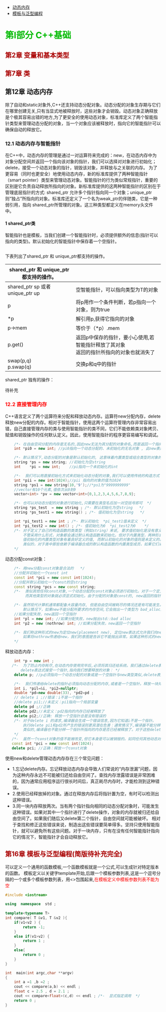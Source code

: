 
- [动态内存](##第12章动态内存)
- [模板与泛型编程](##第16章模板与泛型编程(简版待补充完全))

# <font color="#00BB00">第I部分 C++基础</font>

## <font color="#AA0000"> 第2章  变量和基本类型 </font>


## <font color="#AA0000"> 第7章  类 </font>

## 第12章 动态内存

除了自动和static对象外,C++还支持动态分配对象。动态分配的对象生存期与它们在哪里创建无关,只有当显式地被释放时，这些对象才会销毁。动态对象正确释放是个极其容易出错的地方,为了更安全的使用动态对象，标准库定义了两个智能指针类型来管理动态分配的对象，当一个对象应该被释放时，指向它的智能指针可以确保自动的释放它。

### 12.1 动态内存与智能指针
在C++中，动态内存的管理是通过一对运算符来完成的：new，在动态内存中为对象分配空间并返回一个指向该对象的指针，我们可以选择对对象进行初始化；delete，接受一个动态对象的指针，销毁该对象，并释放与之关联的内存。
为了更容易（同时也更安全）地使用动态内存，新的标准库提供了两种智能指针（smart pointer）类型来管理动态对象。智能指针的行为类似常规指针，重要的区别是它负责自动释放所指向的对象。新标准库提供的这两种智能指针的区别在于管理底层指针的方式:
shared_ptr 允许多个指针指向同一个对象；unique_ptr则“独占”所指向的对象。标准库还定义了一个名为weak_ptr的伴随类，它是一种弱引用，指向 shared_ptr所管理的对象。这三种类型都定义在memory头文件中。

#### 1  shared_ptr类

智能指针也是模板，当我们创建一个智能指针时，必须提供额外的信息(指针可以指向的类型)。默认初始化的智能指针中保存着一个空指针。

```C++

```

下表列出了shared_ptr 和 unique_ptr都支持的操作。

| shared_ptr 和 unique_ptr都支持的操作。 |                                                              |
| -------------------------------------- | ------------------------------------------------------------ |
| shared_ptr<T> sp 或者 unique_ptr<T> up | 空智能指针，可以指向类型为T的对象                            |
| p                                      | 将p用作一个条件判断，若p指向一个对象，则为true               |
| *p                                     | 解引用p,获得它指向的对象                                     |
| p->mem                                 | 等价于（*p）.mem                                             |
| p.get()                                | 返回p中保存的指针，要小心使用,若智能指针释放了其对象<br>返回的指针所指向的对象也就消失了 |
| swap(p,q)<br>p.swap(q)                 | 交换p和q中的指针                                             |

shared_ptr 独有的操作：

待补充

###  <font color="red">12.2 直接管理内存</font>

C++语言定义了两个运算符来分配和释放动态内存。运算符new分配内存，delete释放new分配的内存。相对于智能指针，使用这两个运算符管理内存非常容易出错，自己直接管理内存的类与使用智能指针的类不同，它们不能依赖类对象拷贝、赋值和销毁操作的任何默认定义。因此，使用智能指针的程序更容易编写和调试。

```C++
    /*- 在自由空间分配的内存是无名的,因此new无法为其分配的对象命名,而是返回一个指向该对象的指针  */
    int *pi0 = new int; //pi0指向一个动态分配的、未初始化的无名对象 , 此new表达式在自由空间构造一个int型对象,并返回指向该对象的指针。

    /*- 默认情况下,动态分配的对象是默认初始化的, 这意味着内置类型或组合类型的对象的值将是未定义的,而类类型对象将用默认构造函数进行初始化 */
    string *ps = new string; //初始化为空string 
    int    *pi = new int;    //pi指向一个未初始化的int

    /*-  我们可以用直接初始化方式来初始化动态分配的对象,我们可以使用传统的构造方式（使用圆括号）,在新标准下,也可以使用列表初始化（使用花括号）*/
    int *pii = new int(1024);//pii 指向的对象的值为1024
    string *ps1 = new string(10,'9');//*ps1为"9999999999"
    //vector有10个元素,值依次从0到9
    vector<int> *pv = new vector<int>{0,1,2,3,4,5,6,7,8,9}; 

    /*- 也可以对动态分配的对象进行初始化,只需要在类型名后加一对空括号即可  */
    string *ps_test  = new string ; /*- 默认初始化为空string   */
    string *ps_test1 = new string() ; /*- 值初始化为空string   */

    int *pi_test1 = new int ; /*- 默认初始化  *pi_test1值未定义  */
    int *pi_test2 = new int() ; /*- 值初始化为0  *pi_test2为0    */
    /*- 对于定义了自己的构造函数的类类型（例如string）来说, 要求值初始化是没有意义的;
        不管采用什么形式，对象都会通过默认构造函数来初始化。但对于内置类型，两种形式的差别就很大了;
        值初始化的内置类型对象有着良好定义的值, 而默认初始化的对象的值则是未定义的。
        类似的，对于类中那些依赖于编译器合成的默认构造函数的内置类型成员，如果它们未在类内被初始化，那么它们的值也是未定义的 
    */
```

动态分配const对象：

```C++
    /*- 用new分配const对象是合法的   */
    //分配并初始化一个const int 
    const int *pci = new const int(1024); 
    //分配并默认初始化一个const的空string
    const string *pcs = new const string; 
    /*-  类似其他任何const对象,一个动态分配的const对象必须进行初始化。对于一个定义了默认构造函数的类类型, 其const动态对象可以隐式初始化,
         而其他类型的对象就必须显式初始化。由于分配的对象是const的, new返回的指针是一个指向const的指针  */

    /*- 虽然现代计算机通常都配备大容量内存, 但是自由空间被耗尽的情况还是有可能发生。一旦一个程序用光了它所有可用的内存,new表达式就会失败。
        默认情况下，如果new不能分配所要求的内存空间,它会抛出一个类型为 bad_alloc的异常。我们可以改变使用new的方式来阻止它抛出异常  */
    //如果分配失败，new返回一个空指针
    int *pl = new int; //如果分配失败，new抛出std::bad alloc 
    int *p2 = new (nothrow) int; //如果分配失败，new返回一个空指针

    /*- 我们称这种形式的new为定位new(placement new), 定位new表达式允许我们向new传递额外的参数。在此例中，我们传递给它一个由标准库定义的名为nothrow的对象。
        如果将nothrow传递给new，我们的意图是告诉它不能抛出异常。如果这种形式的new不能分配所需内存，它会返回一个空指针。bad alloc和nothrow都定义在头文件new中。 
    */

```

释放动态内存：

```C++
    int *p = new int ;
   /*-  为了防止内存耗尽,在动态内存使用完毕后,必须将其归还给系统。我们通过delete表达式（delete expression）来将动态内存归还给系统。
       delete表达式接受一个指针,指向我们想要释放的对象： */ 
    delete p; //p必须指向一个动态分配的对象或是一个空指针与new类型类似,delete表达式也执行两个动作:销毁给定的指针指向的对象; 释放对应的内存。

    /*-  我们传递给delete的指针必须指向动态分配的内存,或者是一个空指针。释放一块并非new分配的内存,或者将相同的指针值释放多次,其行为是未定义的 */
    int i, *pil=&i, *pi2=nullptr;
    double *pd=new double(33), *pd2=pd ;
    // delete i ;//错误：i不是一个指针
    //delete pi1;//未定义：pi1指向一个局部变量
    delete pd ;//正确
    delete pd2;//未定义：pd2指向的内存已经被释放了
    delete pi2;//正确: 释放一个空指针总是没有错误的
    /*- 对于delete i 的请求,编译器会生成一个错误信息,因为它知道i不是一个指针。
        执行delete pi1和pd2所产生的错误则更具潜在危害：通常情况下,编译器不能分辨一个指针指向的是静态还是动态分配的对象。
        类似的,编译器也不能分辨一个指针所指向的内存是否已经被释放了。对于这些delete表达式,大多数编译器会编译通过,尽管它们是错误的。 
    */
   /*-  虽然一个const对象的值不能被改变,但它本身是可以被销毁的。如同任何其他动态对象一样,想要释放一个const动态对象,只要delete指向它的指针即可 */
   const int *pci = new const int(1024); 
   delete pci; //正确：释放一个const对象

```

使用new和delete管理动态内存存在三个常见问题：

- 1.忘记delete内存。忘记释放动态内存会导致人们常说的“内存泄漏”问题，因为这种内存永远不可能被归还给自由空间了。查找内存泄露错误是非常困难的，因为通常应用程序运行很长时间后，真正耗尽内存时，才能检测到这种错误。
- 2.使用已经释放掉的对象。通过在释放内存后将指针置为空，有时可以检测出这种错误。
- 3.同一块内存释放两次。当有两个指针指向相同的动态分配对象时，可能发生这种错误。如果对其中一个指针进行了delete操作，对象的内存就被归还给自由空间了。如果我们随后又delete第二个指针，自由空间就可能被破坏。
  相对于查找和修正这些错误来说，制造出这些错误要简单得多。坚持只使用智能指针，就可以避免所有这些问题。对于一块内存，只有在没有任何智能指针指向它的情况下，智能指针才会自动释放它。



## <font color="#AA0000">第16章 模板与泛型编程(简版待补充完全)</font>

可以定义一个通用的函数模板,一个函数模板就是一个公式,可以生成针对特定版本的函数。
模板定义以关键字template开始,后跟一个模板参数列表,这是一个逗号分隔的一个或多个模板参数列表，用<>包围起来,<font color="red">在模板定义中模板参数列表不能为空</font>

```C++
#include <iostream>
    
using  namespace  std ;
    
template<typename T>
int compare( T &v1, T &v2 ){
    if(v1<v2 ) {
        return -1;
    }
    else if(v1>v2) {
        return 1 ;
    }
    else{
        return 0 ;
    }
}

int  main(int argc,char **argv)
{
    int a =1 ,b =2 ;
    cout << compare(a,b) << endl ;
    float c = 2.5 , d = 2.1 ;
    cout << compare<float>(c,d) << endl ; /*-  显式指定调用  */
    return 0 ;
}
```